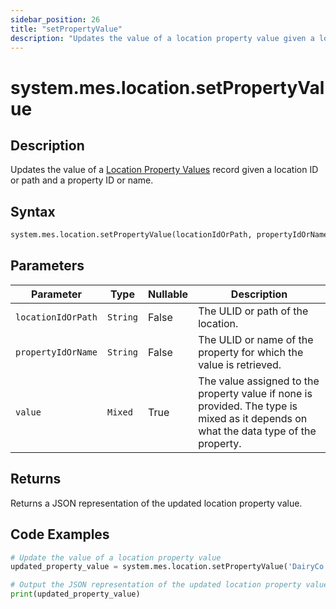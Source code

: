 ```yaml
---
sidebar_position: 26
title: "setPropertyValue"
description: "Updates the value of a location property value given a location object and a property object."
---
```


# system.mes.location.setPropertyValue

## Description

Updates the value of a [Location Property Values](../../data-model/location-model/location-property-value) record given
a location ID or path and a property ID or name.

## Syntax

```python
system.mes.location.setPropertyValue(locationIdOrPath, propertyIdOrName, value)
```

## Parameters

| Parameter          | Type     | Nullable | Description                                                                                                                          |
|--------------------|----------|----------|--------------------------------------------------------------------------------------------------------------------------------------|
| `locationIdOrPath` | `String` | False    | The ULID or path of the location.                                                                                                    |
| `propertyIdOrName` | `String` | False    | The ULID or name of the property for which the value is retrieved.                                                                   |
| `value`            | `Mixed`  | True     | The value assigned to the property value if none is provided. The type is mixed as it depends on what the data type of the property. |

## Returns

Returns a JSON representation of the updated location property value.

## Code Examples

```python
# Update the value of a location property value
updated_property_value = system.mes.location.setPropertyValue('DairyCo', 'Cows', 200)

# Output the JSON representation of the updated location property value
print(updated_property_value)
```
